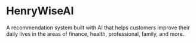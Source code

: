 # HenryWiseAI
A recommendation system built with AI that helps customers improve their daily lives in the areas of finance, health, professional, family, and more.
